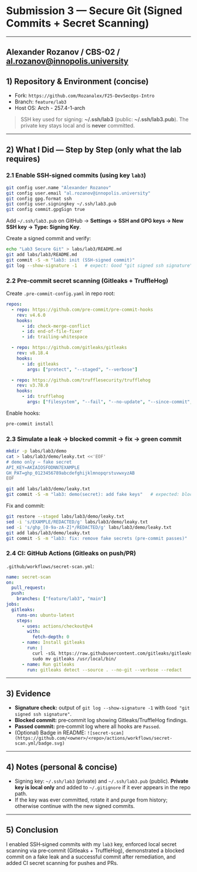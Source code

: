 # Submission 3 — Secure Git (Signed Commits + Secret Scanning)

---
Alexander Rozanov / CBS-02 / al.rozanov@innopolis.university
---

## 1) Repository & Environment (concise)
- Fork: `https://github.com/Rozanalex/F25-DevSecOps-Intro`
- Branch: `feature/lab3`
- Host OS: Arch - 257.4-1-arch

> SSH key used for signing: **~/.ssh/lab3** (public: **~/.ssh/lab3.pub**). The private key stays local and is **never** committed.

---

## 2) What I Did — Step by Step (only what the lab requires)

### 2.1 Enable SSH‑signed commits (using key `lab3`)
```bash
git config user.name "Alexander Rozanov"
git config user.email "al.rozanov@innopolis.university"
git config gpg.format ssh
git config user.signingkey ~/.ssh/lab3.pub
git config commit.gpgSign true
```
Add `~/.ssh/lab3.pub` on GitHub → **Settings → SSH and GPG keys → New SSH key → Type: Signing Key**.

Create a signed commit and verify:
```bash
echo "Lab3 Secure Git" > labs/lab3/README.md
git add labs/lab3/README.md
git commit -S -m "lab3: init (SSH‑signed commit)"
git log --show-signature -1   # expect: Good "git signed ssh signature"
```

### 2.2 Pre‑commit secret scanning (Gitleaks + TruffleHog)
Create `.pre-commit-config.yaml` in repo root:
```yaml
repos:
  - repo: https://github.com/pre-commit/pre-commit-hooks
    rev: v4.6.0
    hooks:
      - id: check-merge-conflict
      - id: end-of-file-fixer
      - id: trailing-whitespace

  - repo: https://github.com/gitleaks/gitleaks
    rev: v8.18.4
    hooks:
      - id: gitleaks
        args: ["protect", "--staged", "--verbose"]

  - repo: https://github.com/trufflesecurity/trufflehog
    rev: v3.78.0
    hooks:
      - id: trufflehog
        args: ["filesystem", "--fail", "--no-update", "--since-commit", "HEAD~1", "."]
```
Enable hooks:
```bash
pre-commit install
```

### 2.3 Simulate a leak → blocked commit → fix → green commit
```bash
mkdir -p labs/lab3/demo
cat > labs/lab3/demo/leaky.txt <<'EOF'
# demo only — fake secret
API_KEY=AKIAIOSFODNN7EXAMPLE
GH_PAT=ghp_0123456789abcdefghijklmnopqrstuvwxyzAB
EOF

git add labs/lab3/demo/leaky.txt
git commit -S -m "lab3: demo(secret): add fake keys"   # expected: blocked by pre-commit
```
Fix and commit:
```bash
git restore --staged labs/lab3/demo/leaky.txt
sed -i 's/EXAMPLE/REDACTED/g' labs/lab3/demo/leaky.txt
sed -i 's/ghp_[0-9a-zA-Z]*/REDACTED/g' labs/lab3/demo/leaky.txt
git add labs/lab3/demo/leaky.txt
git commit -S -m "lab3: fix: remove fake secrets (pre-commit passes)"
```

### 2.4 CI: GitHub Actions (Gitleaks on push/PR)
`.github/workflows/secret-scan.yml`:
```yaml
name: secret-scan
on:
  pull_request:
  push:
    branches: ["feature/lab3", "main"]
jobs:
  gitleaks:
    runs-on: ubuntu-latest
    steps:
      - uses: actions/checkout@v4
        with:
          fetch-depth: 0
      - name: Install gitleaks
        run: |
          curl -sSL https://raw.githubusercontent.com/gitleaks/gitleaks/main/install.sh | bash
          sudo mv gitleaks /usr/local/bin/
      - name: Run gitleaks
        run: gitleaks detect --source . --no-git --verbose --redact
```

---

## 3) Evidence
- **Signature check:** output of `git log --show-signature -1` with `Good "git signed ssh signature"`.
- **Blocked commit:** pre‑commit log showing Gitleaks/TruffleHog findings.
- **Passed commit:** pre‑commit log where all hooks are `Passed`.
- (Optional) Badge in README:
  `![secret-scan](https://github.com/<owner>/<repo>/actions/workflows/secret-scan.yml/badge.svg)`

---

## 4) Notes (personal & concise)
- Signing key: `~/.ssh/lab3` (private) and `~/.ssh/lab3.pub` (public). **Private key is local only** and added to `~/.gitignore` if it ever appears in the repo path.
- If the key was ever committed, rotate it and purge from history; otherwise continue with the new signed commits.

---

## 5) Conclusion
I enabled SSH‑signed commits with my `lab3` key, enforced local secret scanning via pre‑commit (Gitleaks + TruffleHog), demonstrated a blocked commit on a fake leak and a successful commit after remediation, and added CI secret scanning for pushes and PRs.
